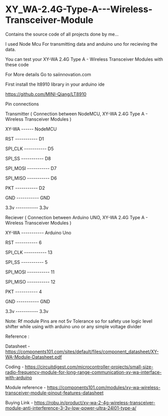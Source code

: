 # XY_WA-2.4G-Type-A---Wireless-Transceiver-Module
Contains the source code of all projects done by me...

I used Node Mcu For transmitting data and anduino uno for recieving the data.

You can test your XY-WA 2.4G Type A - Wireless Transceiver Modules with these code

For More details Go to saiinnovation.com

First install the lt8910 library in your arduino ide

https://github.com/MINI-Qiang/LT8910




Pin connections



Transmitter ( Connection between NodeMCU, XY-WA 2.4G Type A - Wireless Transceiver Modules )


XY-WA ------ NodeMCU





RST ----------- D1


SPI_CLK  -----------  D5


SPI_SS  -----------  D8


SPI_MOSI ----------- D7



SPI_MISO ----------- D6


PKT   -----------  D2


GND  -----------   GND


3.3v   -----------   3.3v



Reciever ( Connection between Arduino UNO, XY-WA 2.4G Type A - Wireless Transceiver Modules )

XY-WA   -----------  Arduino Uno

RST   -----------    6


SPI_CLK -----------  13


SPI_SS  -----------  5


SPI_MOSI ----------- 11



SPI_MISO ----------- 12


PKT    -----------   4


GND    -----------   GND


3.3v  -----------    3.3v




Note: Rf module Pins are not 5v Tolerance so for safety use logic level shifter while using with arduino uno or any simple voltage divider



Reference :


Datasheet - https://components101.com/sites/default/files/component_datasheet/XY-WA-Module-Datasheet.pdf


Coding - https://circuitdigest.com/microcontroller-projects/small-size-radio-frequency-module-for-long-range-communication-xy-wa-interface-with-arduino


Module reference - https://components101.com/modules/xy-wa-wireless-transceiver-module-pinout-features-datasheet


Buying Link - https://robu.in/product/xy-wa-2-4g-wireless-transceiver-module-anti-interference-3-3v-low-power-ultra-24l01-type-a/
